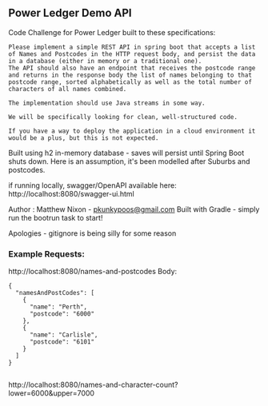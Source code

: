 ## Power Ledger Demo API

Code Challenge for Power Ledger built to these specifications:
```
Please implement a simple REST API in spring boot that accepts a list of Names and Postcodes in the HTTP request body, and persist the data in a database (either in memory or a traditional one).
The API should also have an endpoint that receives the postcode range and returns in the response body the list of names belonging to that postcode range, sorted alphabetically as well as the total number of characters of all names combined.

The implementation should use Java streams in some way.

We will be specifically looking for clean, well-structured code.

If you have a way to deploy the application in a cloud environment it would be a plus, but this is not expected.
```
Built using h2 in-memory database - saves will persist until Spring Boot shuts down. Here is an assumption, it's been modelled after Suburbs and postcodes.

if running locally, swagger/OpenAPI available here: http://localhost:8080/swagger-ui.html

Author : Matthew Nixon - pkunkypoos@gmail.com
Built with Gradle - simply run the bootrun task to start!

Apologies - gitignore is being silly for some reason

### Example Requests:

http://localhost:8080/names-and-postcodes
Body:
```
{
  "namesAndPostCodes": [
    {
      "name": "Perth",
      "postcode": "6000"
    },
    {
      "name": "Carlisle",
      "postcode": "6101"
    }
  ]
}
   
```

http://localhost:8080/names-and-character-count?lower=6000&upper=7000


